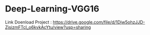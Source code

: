 # Deep-Learning-VGG16

Link Doenload Project :
https://drive.google.com/file/d/1Djw5ohzJJD-ZjsizmFTcI_o6kvkAcYtu/view?usp=sharing
